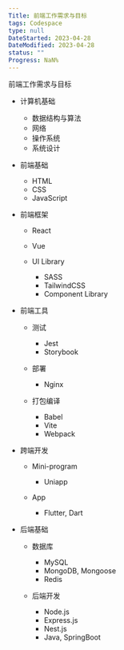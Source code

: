 ```yaml
---
Title: 前端工作需求与目标
tags: Codespace
type: null
DateStarted: 2023-04-28
DateModified: 2023-04-28
status: ""
Progress: NaN%
---
```


前端工作需求与目标

- 计算机基础

  - 数据结构与算法
  - 网络
  - 操作系统
  - 系统设计

- 前端基础

  - HTML
  - CSS
  - JavaScript

- 前端框架

  - React
  - Vue
  - UI Library

    - SASS
    - TailwindCSS
    - Component Library

- 前端工具

  - 测试

    - Jest
    - Storybook

  - 部署

    - Nginx

  - 打包编译

    - Babel
    - Vite
    - Webpack

- 跨端开发

  - Mini-program

    - Uniapp

  - App

    - Flutter, Dart

- 后端基础

  - 数据库

    - MySQL
    - MongoDB, Mongoose
    - Redis

  - 后端开发

    - Node.js
    - Express.js
    - Nest.js
    - Java, SpringBoot
